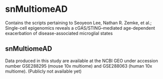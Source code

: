 # snMultiomeAD

Contains the scripts pertaining to Seoyeon Lee, Nathan R. Zemke, et al.; Single-cell epigenomics reveals a cGAS/STING–mediated age-dependent exacerbation of disease-associated microglial states

## snMultiomeAD

Data produced in this study are available at the NCBI GEO under accession number GSE288295 (mouse 10x multiome) and GSE288063 (human 10x multiome). (Publicly not available yet)

